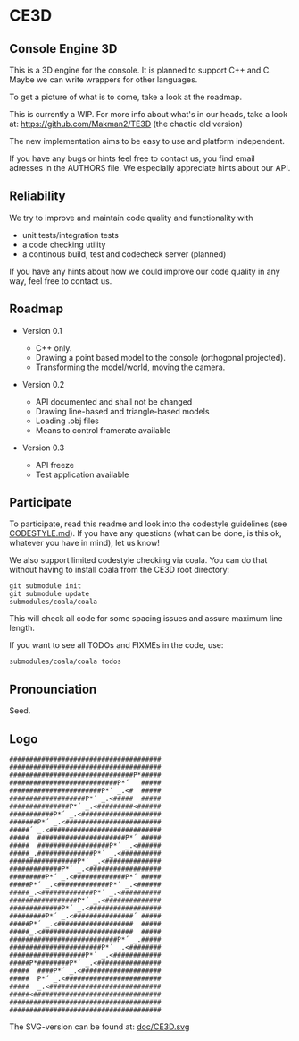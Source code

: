 CE3D
====

Console Engine 3D
-----------------

This is a 3D engine for the console. It is planned to support C++ and C. Maybe
we can write wrappers for other languages.

To get a picture of what is to come, take a look at the roadmap.

This is currently a WIP. For more info about what's in our heads, take a look
at:
https://github.com/Makman2/TE3D (the chaotic old version)

The new implementation aims to be easy to use and platform independent.

If you have any bugs or hints feel free to contact us, you find email adresses
in the AUTHORS file. We especially appreciate hints about our API.

Reliability
-----------
We try to improve and maintain code quality and functionality with
* unit tests/integration tests
* a code checking utility
* a continous build, test and codecheck server (planned)

If you have any hints about how we could improve our code quality in any way,
feel free to contact us.

Roadmap
-------
* Version 0.1
  - C++ only.
  - Drawing a point based model to the console (orthogonal projected).
  - Transforming the model/world, moving the camera.

* Version 0.2
  - API documented and shall not be changed
  - Drawing line-based and triangle-based models
  - Loading .obj files
  - Means to control framerate available

* Version 0.3
  - API freeze
  - Test application available

Participate
-----------
To participate, read this readme and look into the codestyle guidelines (see
[CODESTYLE.md](CODESTYLE.md)). If you have any questions (what can be done, is
this ok, whatever you have in mind), let us know!

We also support limited codestyle checking via coala. You can do that without
having to install coala from the CE3D root directory:

```
git submodule init
git submodule update
submodules/coala/coala
```

This will check all code for some spacing issues and assure maximum line length.

If you want to see all TODOs and FIXMEs in the code, use:

```
submodules/coala/coala todos
```

Pronounciation
--------------
Seed.

Logo
----

    ######################################
    ######################################
    ###############################P*#####
    ###########################P*´   #####
    #######################P*´ _.<#  #####
    ###################P*´ _.<#####  #####
    ###############P*´ _.<#########<######
    ###########P*´ _.<####################
    #######P*´ _.<########################
    #####´ _.<############################
    #####  ######################P*´ #####
    #####  ##################P*´ _.<######
    #####_.##############P*´ _.<##########
    #################P*´ _.<##############
    #############P*´ _.<##################
    #########P*´ _.<#############P*´ #####
    #####P*´ _.<#############P*´ _.<######
    #####_.<#############P*´ _.<##########
    #################P*´ _.<##############
    #############P*´ _.<##################
    #########P*´ _.<###############´ #####
    #####P*´ _.<###################  #####
    #####_.<#######################  #####
    ###########################P*´ _.#####
    #######################P*´ _.<########
    ###################P*´ _.<############
    #####P*########P*´ _.<################
    #####  ####P*´ _.<####################
    #####  P*´ _.<########################
    #####  _.<############################
    #####<################################
    ######################################
    ######################################

The SVG-version can be found at:
[doc/CE3D.svg](doc/CE3D.svg)
